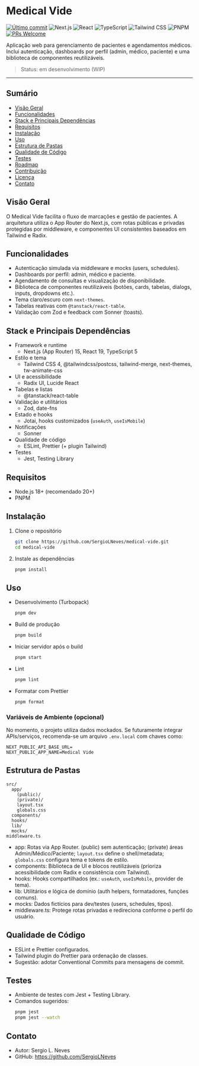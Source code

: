 # Medical Vide

[![Último commit](https://img.shields.io/github/last-commit/SergioLNeves/medical-vide?style=flat-square)](https://github.com/SergioLNeves/medical-vide/commits)
![Next.js](https://img.shields.io/badge/Next.js-15-black?style=flat-square&logo=nextdotjs)
![React](https://img.shields.io/badge/React-19-61dafb?style=flat-square&logo=react&logoColor=000)
![TypeScript](https://img.shields.io/badge/TypeScript-5-3178c6?style=flat-square&logo=typescript&logoColor=fff)
![Tailwind CSS](https://img.shields.io/badge/Tailwind%20CSS-4-38b2ac?style=flat-square&logo=tailwindcss&logoColor=fff)
![PNPM](https://img.shields.io/badge/PNPM-%F0%9F%93%A6-ffbf00?style=flat-square&logo=pnpm&logoColor=000)
[![PRs Welcome](https://img.shields.io/badge/PRs-welcome-brightgreen?style=flat-square)](./CONTRIBUTING.md)

Aplicação web para gerenciamento de pacientes e agendamentos médicos. Inclui autenticação, dashboards por perfil (admin, médico, paciente) e uma biblioteca de componentes reutilizáveis.

> Status: em desenvolvimento (WIP)

---

## Sumário

- [Visão Geral](#visão-geral)
- [Funcionalidades](#funcionalidades)
- [Stack e Principais Dependências](#stack-e-principais-dependências)
- [Requisitos](#requisitos)
- [Instalação](#instalação)
- [Uso](#uso)
- [Estrutura de Pastas](#estrutura-de-pastas)
- [Qualidade de Código](#qualidade-de-código)
- [Testes](#testes)
- [Roadmap](#roadmap)
- [Contribuição](#contribuição)
- [Licença](#licença)
- [Contato](#contato)

## Visão Geral

O Medical Vide facilita o fluxo de marcações e gestão de pacientes. A arquitetura utiliza o App Router do Next.js, com rotas públicas e privadas protegidas por middleware, e componentes UI consistentes baseados em Tailwind e Radix.

## Funcionalidades

- Autenticação simulada via middleware e mocks (users, schedules).
- Dashboards por perfil: admin, médico e paciente.
- Agendamento de consultas e visualização de disponibilidade.
- Biblioteca de componentes reutilizáveis (botões, cards, tabelas, dialogs, inputs, dropdowns etc.).
- Tema claro/escuro com `next-themes`.
- Tabelas reativas com `@tanstack/react-table`.
- Validação com Zod e feedback com Sonner (toasts).

## Stack e Principais Dependências

- Framework e runtime
  - Next.js (App Router) 15, React 19, TypeScript 5
- Estilo e tema
  - Tailwind CSS 4, @tailwindcss/postcss, tailwind-merge, next-themes, tw-animate-css
- UI e acessibilidade
  - Radix UI, Lucide React
- Tabelas e listas
  - @tanstack/react-table
- Validação e utilitários
  - Zod, date-fns
- Estado e hooks
  - Jotai, hooks customizados (`useAuth`, `useIsMobile`)
- Notificações
  - Sonner
- Qualidade de código
  - ESLint, Prettier (+ plugin Tailwind)
- Testes
  - Jest, Testing Library

## Requisitos

- Node.js 18+ (recomendado 20+)
- PNPM

## Instalação

1. Clone o repositório
   ```bash
   git clone https://github.com/SergioLNeves/medical-vide.git
   cd medical-vide
   ```
2. Instale as dependências
   ```bash
   pnpm install
   ```

## Uso

- Desenvolvimento (Turbopack)
  ```bash
  pnpm dev
  ```
- Build de produção
  ```bash
  pnpm build
  ```
- Iniciar servidor após o build
  ```bash
  pnpm start
  ```
- Lint
  ```bash
  pnpm lint
  ```
- Formatar com Prettier
  ```bash
  pnpm format
  ```

### Variáveis de Ambiente (opcional)

No momento, o projeto utiliza dados mockados. Se futuramente integrar APIs/serviços, recomenda-se um arquivo `.env.local` com chaves como:

```
NEXT_PUBLIC_API_BASE_URL=
NEXT_PUBLIC_APP_NAME=Medical Vide
```

## Estrutura de Pastas

```
src/
  app/
    (public)/
    (private)/
    layout.tsx
    globals.css
  components/
  hooks/
  lib/
  mocks/
middleware.ts
```

- app: Rotas via App Router. (public) sem autenticação; (private) áreas Admin/Médico/Paciente; `layout.tsx` define o shell/metadata; `globals.css` configura tema e tokens de estilo.
- components: Biblioteca de UI e blocos reutilizáveis (prioriza acessibilidade com Radix e consistência com Tailwind).
- hooks: Hooks compartilhados (ex.: `useAuth`, `useIsMobile`, provider de tema).
- lib: Utilitários e lógica de domínio (auth helpers, formatadores, funções comuns).
- mocks: Dados fictícios para dev/testes (users, schedules, tipos).
- middleware.ts: Protege rotas privadas e redireciona conforme o perfil do usuário.

## Qualidade de Código

- ESLint e Prettier configurados.
- Tailwind plugin do Prettier para ordenação de classes.
- Sugestão: adotar Conventional Commits para mensagens de commit.

## Testes

- Ambiente de testes com Jest + Testing Library.
- Comandos sugeridos:
  ```bash
  pnpm jest
  pnpm jest --watch
  ```

## Contato

- Autor: Sergio L. Neves
- GitHub: https://github.com/SergioLNeves
